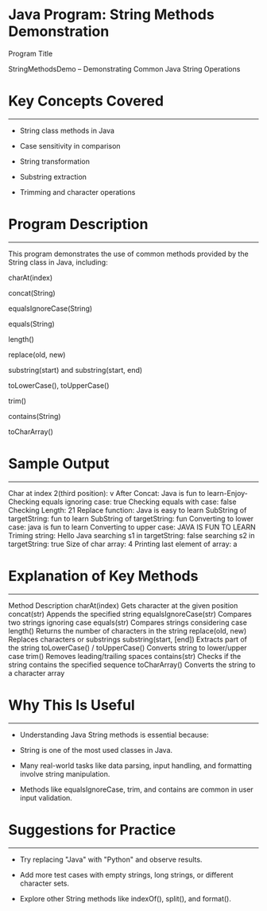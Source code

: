 # Java Program: String Methods Demonstration

Program Title

StringMethodsDemo – Demonstrating Common Java String Operations



# Key Concepts Covered
----------------------
* String class methods in Java

* Case sensitivity in comparison

* String transformation

* Substring extraction

* Trimming and character operations



# Program Description
---------------------
This program demonstrates the use of common methods provided by the String class in Java, including:

charAt(index)

concat(String)

equalsIgnoreCase(String)

equals(String)

length()

replace(old, new)

substring(start) and substring(start, end)

toLowerCase(), toUpperCase()

trim()

contains(String)

toCharArray()



# Sample Output
---------------
Char at index 2(third position): v
After Concat: Java is fun to learn-Enjoy-
Checking equals ignoring case: true
Checking equals with case: false
Checking Length: 21
Replace function: Java is easy to learn
SubString of targetString: fun to learn
SubString of targetString: fun 
Converting to lower case: java is fun to learn
Converting to upper case: JAVA IS FUN TO LEARN
Triming string: Hello Java
searching s1 in targetString: false
searching s2 in targetString: true
Size of char array: 4
Printing last element of array: a



# Explanation of Key Methods
----------------------------
Method	Description
charAt(index)	Gets character at the given position
concat(str)	Appends the specified string
equalsIgnoreCase(str)	Compares two strings ignoring case
equals(str)	Compares strings considering case
length()	Returns the number of characters in the string
replace(old, new)	Replaces characters or substrings
substring(start, [end])	Extracts part of the string
toLowerCase() / toUpperCase()	Converts string to lower/upper case
trim()	Removes leading/trailing spaces
contains(str)	Checks if the string contains the specified sequence
toCharArray()	Converts the string to a character array



# Why This Is Useful
--------------------
* Understanding Java String methods is essential because:

* String is one of the most used classes in Java.

* Many real-world tasks like data parsing, input handling, and formatting involve string manipulation.

* Methods like equalsIgnoreCase, trim, and contains are common in user input validation.



# Suggestions for Practice
--------------------------
* Try replacing "Java" with "Python" and observe results.

* Add more test cases with empty strings, long strings, or different character sets.

* Explore other String methods like indexOf(), split(), and format().